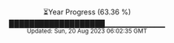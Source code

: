 <p align="center">
⏳Year Progress (63.36 %) <br>
███████████████████▁▁▁▁▁▁▁▁▁▁▁ <br>
<sub>Updated: Sun, 20 Aug 2023 06:02:35 GMT</sub>
</p>

